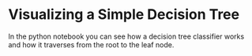 # Visualizing a Simple Decision Tree

In the python notebook you can see how a decision tree classifier works and how it traverses from the root to the leaf node.
